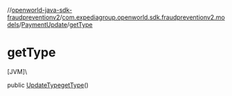 //[openworld-java-sdk-fraudpreventionv2](../../../index.md)/[com.expediagroup.openworld.sdk.fraudpreventionv2.models](../index.md)/[PaymentUpdate](index.md)/[getType](get-type.md)

# getType

[JVM]\

public [UpdateType](../-update-type/index.md)[getType](get-type.md)()
